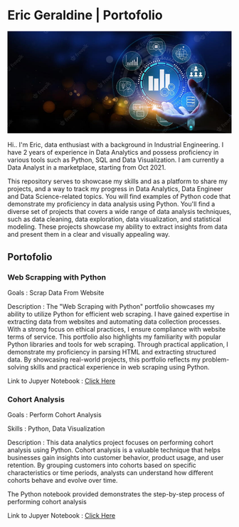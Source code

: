 # Eric Geraldine | Portofolio

![Alt text](https://github.com/ericger9/Data_Analytics/blob/main/data_bg.jpg)

Hi.. I'm Eric, data enthusiast with a background in Industrial Engineering. I have 2 years of experience in Data Analytics and possess proficiency in various tools such as Python, SQL and Data Visualization. I am currently a Data Analyst in a marketplace, starting from Oct 2021.

This repository serves to showcase my skills and as a platform to share my projects, and a way to track my progress in Data Analytics, Data Engineer and Data Science-related topics. You will find examples of Python code that demonstrate my proficiency in data analysis using Python. You'll find a diverse set of projects that covers a wide range of data analysis techniques, such as data cleaning, data exploration, data visualization, and statistical modeling. These projects showcase my ability to extract insights from data and present them in a clear and visually appealing way.

## Portofolio
### Web Scrapping with Python
Goals : Scrap Data From Website

Description :
The "Web Scraping with Python" portfolio showcases my ability to utilize Python for efficient web scraping. I have gained expertise in extracting data from websites and automating data collection processes. With a strong focus on ethical practices, I ensure compliance with website terms of service. This portfolio also highlights my familiarity with popular Python libraries and tools for web scraping. Through practical application, I demonstrate my proficiency in parsing HTML and extracting structured data. By showcasing real-world projects, this portfolio reflects my problem-solving skills and practical experience in web scraping using Python.

Link to Jupyer Notebook : [Click Here](https://github.com/ericger9/Data_Analytics/blob/main/Portofolio%20Jupyter/01_Scrapper.ipynb)

### Cohort Analysis
Goals : Perform Cohort Analysis 

Skills : Python, Data Visualization

Description :
This data analytics project focuses on performing cohort analysis using Python. Cohort analysis is a valuable technique that helps businesses gain insights into customer behavior, product usage, and user retention. By grouping customers into cohorts based on specific characteristics or time periods, analysts can understand how different cohorts behave and evolve over time.

The Python notebook provided demonstrates the step-by-step process of performing cohort analysis

Link to Jupyer Notebook : [Click Here](https://github.com/ericger9/Data_Analytics/blob/main/Portofolio%20Jupyter/02_Retail.ipynb)
